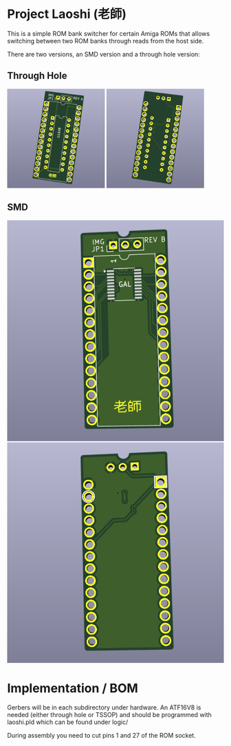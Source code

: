 # Project Laoshi (老師)

This is a simple ROM bank switcher for certain Amiga ROMs that allows switching between two ROM banks through reads from the host side.

There are two versions, an SMD version and a through hole version:

## Through Hole
<p float="center">
  <img src="images/laoshi_thruhole_front.png?raw=True" alt="TOP" width="45%" />
  <img src="images/laoshi_thruhole_back.png?raw=True" alt="BOTTOM" width="45%" />
</p>

## SMD
![TOP](images/laoshi_smd_front.png?raw=True)
![BOTTOM](images/laoshi_smd_back.png?raw=True)

# Implementation / BOM

Gerbers will be in each subdirectory under hardware. An ATF16V8 is needed
(either through hole or TSSOP) and should be programmed with laoshi.pld which
can be found under logic/

During assembly you need to cut pins 1 and 27 of the ROM socket.


